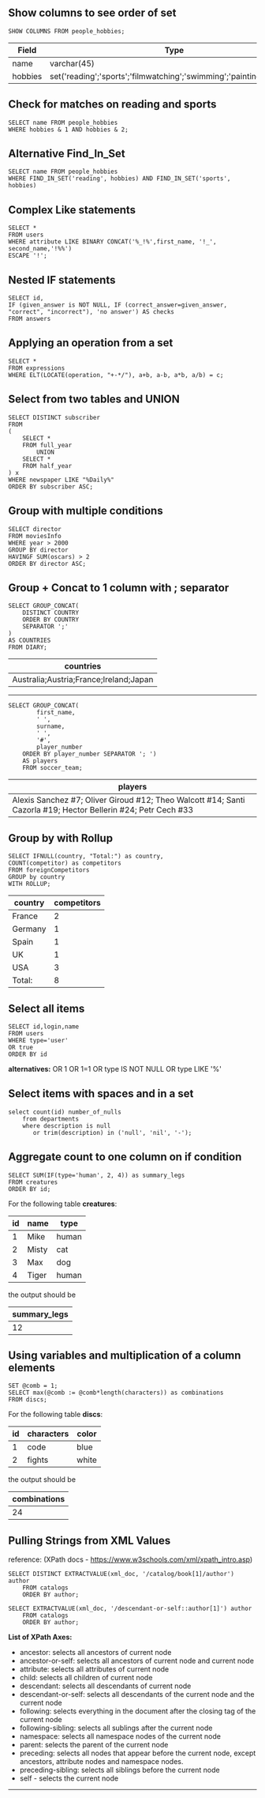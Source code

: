 
## Show columns to see order of set

	SHOW COLUMNS FROM people_hobbies;

|Field|Type|Null|Key|Default|Extra|
|---|---|---|---|---|---|
|name|varchar(45)|NO|PRI|NULL|
|hobbies|set('reading';'sports';'filmwatching';'swimming';'painting';'writing')|NO| - |NULL	|

## Check for matches on reading and sports

	SELECT name FROM people_hobbies   
	WHERE hobbies & 1 AND hobbies & 2;

## Alternative Find_In_Set

	SELECT name FROM people_hobbies   
	WHERE FIND_IN_SET('reading', hobbies) AND FIND_IN_SET('sports', hobbies)

## Complex Like statements

	SELECT *   
	FROM users   
	WHERE attribute LIKE BINARY CONCAT('%_!%',first_name, '!_', second_name,'!%%')   
	ESCAPE '!';   

## Nested IF statements
	SELECT id,   
	IF (given_answer is NOT NULL, IF (correct_answer=given_answer, "correct", "incorrect"), 'no answer') AS checks   
	FROM answers   

## Applying an operation from a set
	SELECT *   
	FROM expressions   
	WHERE ELT(LOCATE(operation, "+-*/"), a+b, a-b, a*b, a/b) = c;   

## Select from two tables and UNION

    SELECT DISTINCT subscriber
    FROM
    (
        SELECT *
        FROM full_year
            UNION
        SELECT *
        FROM half_year
    ) x
    WHERE newspaper LIKE "%Daily%"
    ORDER BY subscriber ASC;
    
## Group with multiple conditions
    SELECT director 
    FROM moviesInfo
    WHERE year > 2000 
    GROUP BY director
    HAVINGF SUM(oscars) > 2
    ORDER BY director ASC;
    
## Group + Concat to 1 column with ; separator
    SELECT GROUP_CONCAT(
        DISTINCT COUNTRY 
        ORDER BY COUNTRY 
        SEPARATOR ';'
    ) 
    AS COUNTRIES
    FROM DIARY;
    
|countries|
|---|
|Australia;Austria;France;Ireland;Japan|

---
    SELECT GROUP_CONCAT(
		    first_name, 
		    ' ', 
		    surname, 
		    ' ', 
		    '#', 
		    player_number 
	    ORDER BY player_number SEPARATOR '; ') 
	    AS players 
	    FROM soccer_team;
    
|players|
|---|
|Alexis Sanchez #7; Oliver Giroud #12; Theo Walcott #14; Santi Cazorla #19; Hector Bellerin #24; Petr Cech #33|

## Group by with Rollup
	SELECT IFNULL(country, "Total:") as country,
    COUNT(competitor) as competitors
    FROM foreignCompetitors
    GROUP by country
    WITH ROLLUP;
    
|country|competitors|
|---|---|
|France|2|
|Germany|1|
|Spain|1|
|UK|1|
|USA|3|
|Total:|8|


## Select all items
    SELECT id,login,name
    FROM users
    WHERE type='user'
    OR true 
    ORDER BY id

**alternatives:**
OR 1
OR 1=1
OR type IS NOT NULL
OR type LIKE '%'
              
## Select items with spaces and in a set

    select count(id) number_of_nulls
        from departments
        where description is null 
           or trim(description) in ('null', 'nil', '-');  
           
## Aggregate count to one column on if condition

    SELECT SUM(IF(type='human', 2, 4)) as summary_legs
    FROM creatures
    ORDER BY id;
    
For the following table **creatures**:

|id|name|type|
|---|---|---|
|1|Mike|human|
|2|Misty|cat|
|3|Max|dog|
|4|Tiger|human|
the output should be

|summary_legs|
|---|
|12|


## Using variables and multiplication of a column elements
	SET @comb = 1;
	SELECT max(@comb := @comb*length(characters)) as combinations
    FROM discs;
    
   For the following table **discs**:

|id|characters|color|
|---|---|---|
|1|code|blue|
|2|fights|white|

the output should be

|combinations|
|---|
|24|


## Pulling Strings from XML Values 

reference: (XPath docs - https://www.w3schools.com/xml/xpath_intro.asp)

    SELECT DISTINCT EXTRACTVALUE(xml_doc, '/catalog/book[1]/author') author
        FROM catalogs
        ORDER BY author;

    SELECT EXTRACTVALUE(xml_doc, '/descendant-or-self::author[1]') author
        FROM catalogs
        ORDER BY author;
	

**List of XPath Axes:**
- ancestor: selects all ancestors of current node
- ancestor-or-self: selects all ancestors of current node and current node
- attribute: selects all attributes of current node
- child: selects all children of current node
- descendant: selects all descendants of current node
- descendant-or-self: selects all descendants of the current node and the current node
- following: selects everything in the document after the closing tag of the current node
- following-sibling: selects all sublings after the current node
- namespace: selects all namespace nodes of the current node
- parent: selects the parent of the current node
- preceding: selects all nodes that appear before the current node, except ancestors, attribute nodes and namespace nodes.
- preceding-sibling: selects all siblings before the current node
- self - selects the current node

---





              
  
    

    
